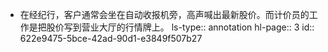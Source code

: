 - 在经纪行，客户通常会坐在自动收报机旁，高声喊出最新股价。而计价员的工作是把股价写到营业大厅的行情牌上。
  ls-type:: annotation
  hl-page:: 3
  id:: 622e9475-5bce-42ad-90d1-e3849f507b27